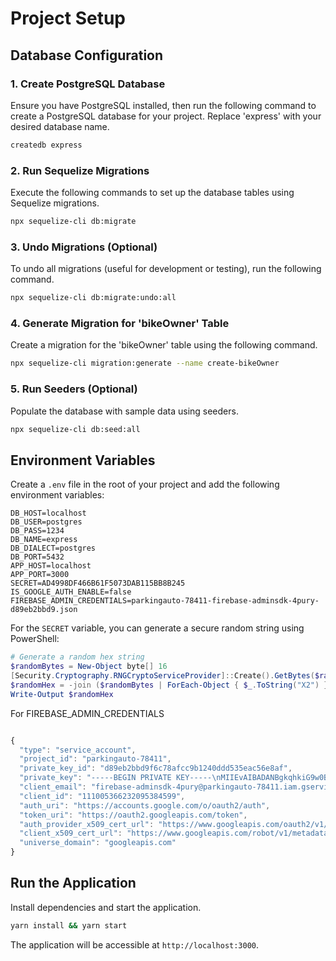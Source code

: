 # Project Setup

## Database Configuration

### 1. Create PostgreSQL Database

Ensure you have PostgreSQL installed, then run the following command to create a PostgreSQL database for your project. Replace 'express' with your desired database name.

```bash
createdb express
```

### 2. Run Sequelize Migrations

Execute the following commands to set up the database tables using Sequelize migrations.

```bash
npx sequelize-cli db:migrate
```

### 3. Undo Migrations (Optional)

To undo all migrations (useful for development or testing), run the following command.

```bash
npx sequelize-cli db:migrate:undo:all
```

### 4. Generate Migration for 'bikeOwner' Table

Create a migration for the 'bikeOwner' table using the following command.

```bash
npx sequelize-cli migration:generate --name create-bikeOwner
```

### 5. Run Seeders (Optional)

Populate the database with sample data using seeders.

```bash
npx sequelize-cli db:seed:all
```

## Environment Variables

Create a `.env` file in the root of your project and add the following environment variables:

```env
DB_HOST=localhost
DB_USER=postgres
DB_PASS=1234
DB_NAME=express
DB_DIALECT=postgres
DB_PORT=5432
APP_HOST=localhost
APP_PORT=3000
SECRET=AD4998DF466B61F5073DAB115BB8B245
IS_GOOGLE_AUTH_ENABLE=false
FIREBASE_ADMIN_CREDENTIALS=parkingauto-78411-firebase-adminsdk-4pury-d89eb2bbd9.json
```

For the `SECRET` variable, you can generate a secure random string using PowerShell:

```powershell
# Generate a random hex string
$randomBytes = New-Object byte[] 16
[Security.Cryptography.RNGCryptoServiceProvider]::Create().GetBytes($randomBytes)
$randomHex = -join ($randomBytes | ForEach-Object { $_.ToString("X2") })
Write-Output $randomHex
```

For FIREBASE_ADMIN_CREDENTIALS

```javascript

{
  "type": "service_account",
  "project_id": "parkingauto-78411",
  "private_key_id": "d89eb2bbd9f6c78afcc9b1240ddd535eac56e8af",
  "private_key": "-----BEGIN PRIVATE KEY-----\nMIIEvAIBADANBgkqhkiG9w0BAQEFAASCBKYwggSiAgEAAoIBAQCfJH6Ci3hwDrAf\nHrajwwUXDnz0khIOWIuMft2YCwLYCRWcG/2scdsEG370/Vqz5x7bYpYht9d3oXNv\nMny7mGHRAUHCM1bQwhSx4GTsUL5jFkOHceenAp/bAMnXwExFjNJhTZHaaxawTy9T\nSHbJy6Qdoj9xbfM+aBxcx3mGW/VijSBBr2Goh95RfLA9xrBr4C7kzwwLTVsjXesj\nOmjTx1QLTdomkCpFe7N4blzTKf9gtpBZ0WrECd3vdt5FYwE9cATK6y+khETPJy/A\nD/Z3sW2mD4cz+kpOf3Im7S96u2JWp/KGzrgfC9ythv1VqTgfzifdY00iRa3pyWiw\n1N8qMLXzAgMBAAECggEABjBAnSn4Rn9DuQoUNx0L0yA0mrwdaKJn1tBOJK3079q2\nlOn/vNd2mVvKXZOGle1cZVKZnPkNr3C/UOkpMZBU6XA/kuI1M4wAiwQ7WHcxWCAT\nAy7aP8PZ3IXU04d+T8wQmEkQbWpxqOyDXh04xVMecCqRhgMtDNW2mKMHJkLoMWtU\nweoDQVw2zM2EKMeZtMayjnUst8M6K4hFh+dHnL2c9z8vHr7HJ/tm8Gnj3FgxgtHz\njLij/HQPhA4RAMUAGQZ8Q+rEDCVf+4bPq3/GvyNjE31OpgM5sR+75yPWpz7YQnqX\nu3tlIHTHPb6qRO11mwA3LTjz5ZC8YWUkrZorgNF3RQKBgQDZzwtj6n2MwD/I8OdW\nuv4a5+FMGIfLHf2wV2ocp4HV3uIVmysUhQa1OweJ7hYm68zHhBgk7ikpJN8iNkhl\nHgiisCgVm74840Tqh10XbAJQk87cxevulqqymNjgNW+5Bn9H7JuEO94Arslqz5Vp\n4Rl8xOtFItxqbK8HVd3usIpX/QKBgQC7DA1/icIttF0z0Hzb/RXG7SJ4FO5Aibnt\nITdb5DmrSkpH12V/JjVQoN2UcNmZK8napcoT2f3XFXiJ5mu80STa9Qof0a8Qns7p\n7itWfaHu026bu12xuDCokHdGX1AHziO5HCvO/8RdoAY/Vz5+fZsvpbC5V7HLfIxV\nuoJOC/XQrwKBgBHzLzQfyhMEcP1FZTtPk8tx2q5jwyUpJpQW0CbmYxvWD3nKXOWH\nBQOAhuGGHos8mZbDux2oBvpeEImIQbUboYiOze7h8+6eqDpPx4s7moE7fSvSn9v8\nzLqFQDJSFRABihHKXRKrwGL8BJtp2h1ssKYIsH71HYcjx9Tp7a1THUOdAoGAMOGy\neV0gAN+857iZmMgoM8dvFaCqrvUPQNhIZlxbcddFWEcDQFpU3pBbt9pSE4RtCRYA\nnHWAr//tc2RjTYH+trYJAk3DCX3nJx1V+BF3Czn4EvzBPJudI8A1W4+3E4MctNiW\n3k7bG3ihiVYcf+QFdUtAxv8S+NHAvvqx6QGZKQMCgYAQMz3f/BUHbZ35AHnip9ma\nUf1P9pwQsRSh8EMeADadQqBwUibBuIcoOLHrIqRYZDFMi7GOnY7SfVv0uYfOvQwv\nJTbOzVR0avax73xCmRS1PS4R9/1n8cHAjVfWFVVt0/+5dIC5dG/TKKdWdRa7U0WB\np9lfDNVizy11BLs8BE6EHQ==\n-----END PRIVATE KEY-----\n",
  "client_email": "firebase-adminsdk-4pury@parkingauto-78411.iam.gserviceaccount.com",
  "client_id": "111005366232095384599",
  "auth_uri": "https://accounts.google.com/o/oauth2/auth",
  "token_uri": "https://oauth2.googleapis.com/token",
  "auth_provider_x509_cert_url": "https://www.googleapis.com/oauth2/v1/certs",
  "client_x509_cert_url": "https://www.googleapis.com/robot/v1/metadata/x509/firebase-adminsdk-4pury%40parkingauto-78411.iam.gserviceaccount.com",
  "universe_domain": "googleapis.com"
}

```

## Run the Application

Install dependencies and start the application.

```bash
yarn install && yarn start
```

The application will be accessible at `http://localhost:3000`.
